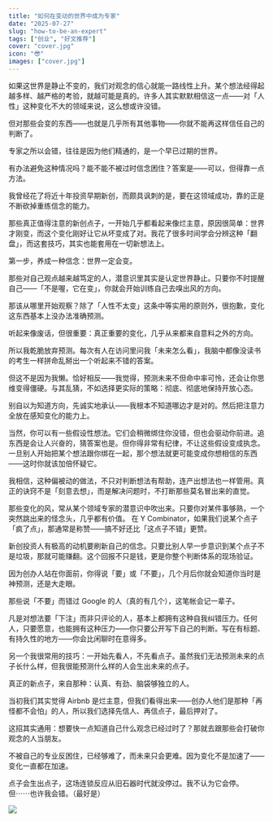 ```yaml
---
title: "如何在变动的世界中成为专家"
date: "2025-07-27"
slug: "how-to-be-an-expert"
tags: ["创业", "好文推荐"]
cover: "cover.jpg"
icon: "😎"
images: ["cover.jpg"]
---
```

如果这世界是静止不变的，我们对观念的信心就能一路线性上升。某个想法经得起越多样、越严格的考验，就越可能是真的。许多人其实默默相信这一点——对「人性」这种变化不大的领域来说，这么想或许没错。



但对那些会变的东西——也就是几乎所有其他事物——你就不能再这样信任自己的判断了。



专家之所以会错，往往是因为他们精通的，是一个早已过期的世界。



有办法避免这种情况吗？能不能不被过时信念困住？答案是——可以，但得靠一点方法。



我曾经花了将近十年投资早期新创，而颇具讽刺的是，要在这领域成功，靠的正是不断砍掉重练信念的能力。



那些真正值得注意的新创点子，一开始几乎都看起来像烂主意，原因很简单：世界才刚变，而这个变化刚好让它从坏变成了对。我花了很多时间学会分辨这种「翻盘」，而这套技巧，其实也能套用在一切新想法上。



第一步，养成一种信念：世界一定会变。



那些对自己观点越来越笃定的人，潜意识里其实是认定世界静止。只要你不时提醒自己——「不是喔，它在变」，你就会开始训练自己去嗅出风的方向。



那该从哪里开始观察？除了「人性不太变」这条中等实用的原则外，很抱歉，变化这东西基本上没办法准确预测。



听起来像废话，但很重要：真正重要的变化，几乎从来都来自意料之外的方向。



所以我乾脆放弃预测。每次有人在访问里问我「未来怎么看」，我脑中都像没读书的考生一样拼命乱掰出一个听起来不错的答案。



但这不是因为我懒。恰好相反——我觉得，预测未来不但命中率可怜，还会让你思维变得僵硬。与其乱猜，不如选择更实际的策略：彻底、彻底地保持开放心态。



别自以为知道方向，先诚实地承认——我根本不知道哪边才是对的。然后把注意力全放在感知变化的能力上。



当然，你可以有一些假设性想法。它们会稍微绑住你没错，但也会驱动你前进。追东西是会让人兴奋的，猜答案也是。但你得非常有纪律，不让这些假设变成执念。
一旦别人开始把某个想法跟你绑在一起，那个想法就更可能变成你想相信的东西——这时你就该加倍怀疑它。



我相信，这种偏被动的做法，不只对判断想法有帮助，连产出想法也一样管用。真正的诀窍不是「刻意去想」，而是解决问题时，不打断那些莫名冒出来的直觉。



那些变化的风，常从某个领域专家的潜意识中吹出来。只要你对某件事够熟，一个突然跳出来的怪念头，几乎都有价值。
在 Y Combinator，如果我们说某个点子「疯了点」，那通常是称赞——搞不好还比「这点子不错」更赞。



新创投资人有极高的动机要刷新自己的信念。只要比别人早一步意识到某个点子不是垃圾，那就可能赚翻。这个回报不只是钱，更是你整个判断体系的现场验证。



因为创办人站在你面前，你得说「要」或「不要」，几个月后你就会知道你当时是神预测，还是大走眼。



那些说「不要」而错过 Google 的人（真的有几个），这笔帐会记一辈子。



凡是对想法要「下注」而非只评论的人，基本上都拥有这种自我纠错压力。任何人，只要愿意，也能拥有这种压力——你只要公开写下自己的判断。写在有标题、有持久性的地方——你会比闲聊时在意得多。



另一个我很常用的技巧：一开始先看人，不先看点子。虽然我们无法预测未来的点子长什么样，但我很能预测什么样的人会生出未来的点子。



真正的新点子，来自那种：认真、有劲、脑袋够独立的人。



当初我们其实觉得 Airbnb 是烂主意，但我们看得出来——创办人他们是那种「再怪都不会怕」的人，所以我们选择先信人、再信点子，最后押对了。



这招其实通用：想要快一点知道自己什么观念已经过时了？那就去跟那些会打破你观念的人当朋友。



不被自己的专业反困住，已经够难了，而未来只会更难。因为变化不是加速了——变化一直都在加速。



点子会生出点子，这场连锁反应从旧石器时代就没停过。我不认为它会停。
但⋯⋯也许我会错。（最好是）




![](https://prod-files-secure.s3.us-west-2.amazonaws.com/112d0858-5090-4d34-a606-b75eb8d65fd2/46476355-9cf3-4e99-9b7a-3531bc426380/1000202064.png?X-Amz-Algorithm=AWS4-HMAC-SHA256&X-Amz-Content-Sha256=UNSIGNED-PAYLOAD&X-Amz-Credential=ASIAZI2LB466VPHVWY5D%2F20251016%2Fus-west-2%2Fs3%2Faws4_request&X-Amz-Date=20251016T145040Z&X-Amz-Expires=3600&X-Amz-Security-Token=IQoJb3JpZ2luX2VjEOf%2F%2F%2F%2F%2F%2F%2F%2F%2F%2FwEaCXVzLXdlc3QtMiJHMEUCIEKrE2O47OCDikL29SCi0fabhazSNgM0Sg4iQ9ZOgxPmAiEAqSFRGquuXeQUUkbWcI4myE5fYtKnEHO%2FrWsnbQM2zZwqiAQIkP%2F%2F%2F%2F%2F%2F%2F%2F%2F%2FARAAGgw2Mzc0MjMxODM4MDUiDOzJmhX4oxUlC7mFxyrcA574asyJxjHURz1REdNdFGmzdrBvYqA5u%2F55AOUp7IHhIa14C5TAaUmeCobC5pPJXks%2FZuuBHjc%2BH%2BWnKgKji%2FN4a%2F5kxpMOKY5aWEDZQVYutW6NTDbxnOTwhbcBC9nn8UdFSI%2F8A6UjqKUuG9rWuLjvjCJJn78Kwu9730UVt%2FhVdhS3TeNEYdgvRHHs%2BC42i7hW8UGi%2BPILwXyPRE4SqQF9WZFcvwQ6NfQx%2FUADZlyf1lHoP8GB0RQ%2BDO%2FyOo%2BoaL4HlvtkoRMcz7hV2nZ7SIon9mZbz93loeoh87c%2FE1oRLn5fek1FZwvXuX2NA%2FlsdM6MQ8cDAMZygbhoX7E6COTCr%2B8R4g58lw2CDp7VT1L2l74noaSwEmUU%2Bk4QI8ICr3ORZjU61b8K6OYo3wQVAH3wzPlKNIGvx77ZEfl6d1Q7lJr14afFIcelAtbOQu9tnoJL7WHJ8AZCLfmEK4nTynuV4RL9tp8woNG932fG1M9CznKFNRXK4K2pPOwvrbOhflDTvPfZpbH4RZSIXpRq5fveQQFIYGiz3%2Fa0r6D45A6hSDlK7uzeNV5t5Eb4VEkaOxUw1ZpEl2HqjU1ddKkUmBQLmQj50zu9nBH4SCTm5YLatrwTS9KQyguMhKIcMNiKxMcGOqUBI86%2FyVt7trxTt45cCs1E3aNA0VcJ7I%2FmdwOQHV4ix4oFvFniUfBZTsXqrtxfdh2hf0rA3ejf5gbbrzRQu9TZGpuq5CCpbT8IK503PU1hDS8NNDcoWtH787Ux%2B6XVjgqgNxrRGtRpcv1phUKZCiljCO7MUcA1PeizXhS2CLLraLVY2Pl9lbSVHlD6satr5mQGcSxsZ36xYDgfHJtxkEidVEKnlRAa&X-Amz-Signature=f36182aabc77c2e2308a4214d4eb56f29fb0f1c5de58afe61cbd30430c9c6366&X-Amz-SignedHeaders=host&x-amz-checksum-mode=ENABLED&x-id=GetObject)

